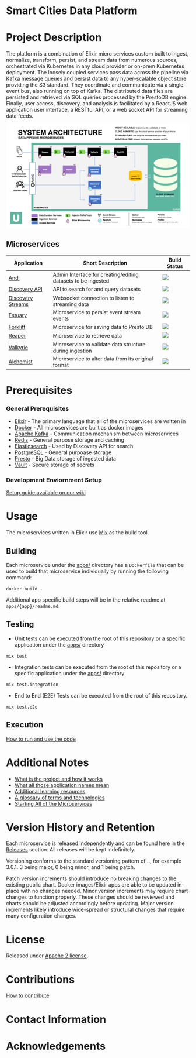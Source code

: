# Smart Cities Data Platform

# Project Description
The platform is a combination of Elixir micro services custom built to ingest, normalize, transform,
persist, and stream data from numerous sources, orchestrated via Kubernetes in any cloud provider or
on-prem Kubernetes deployment. The loosely coupled services pass data across the pipeline via Kafka
message queues and persist data to any hyper-scalable object store providing the S3 standard. They
coordinate and communicate via a single event bus, also running on top of Kafka. The distributed data
files are persisted and retrieved via SQL queries processed by the PrestoDB engine.
Finally, user access, discovery, and analysis is facilitated by a ReactJS web application user interface,
a RESTful API, or a web socket API for streaming data feeds.

![scdp architecture diagram](./scdp_arch.png?raw=true "scdp architecture")

## Microservices
| Application       | Short Description | Build Status |
| ----------------- | ----------------- | ------------ |
| [Andi](https://github.com/UrbanOS-Public/smartcitiesdata/blob/master/apps/andi/README.md)                             | Admin Interface for creating/editing datasets to be ingested  | ![](https://github.com/UrbanOS-Public/smartcitiesdata/actions/workflows/andi.yml/badge.svg)  |
| [Discovery API](https://github.com/UrbanOS-Public/smartcitiesdata/blob/master/apps/discovery_api/README.md)           | API to search for and query datasets                          | ![](https://github.com/UrbanOS-Public/smartcitiesdata/actions/workflows/discovery_api.yml/badge.svg) |
| [Discovery Streams](https://github.com/UrbanOS-Public/smartcitiesdata/blob/master/apps/discovery_streams/README.md)   | Websocket connection to listen to streaming data              | ![](https://github.com/UrbanOS-Public/smartcitiesdata/actions/workflows/discovery_streams.yml/badge.svg)  |
| [Estuary](https://github.com/UrbanOS-Public/smartcitiesdata/blob/master/apps/estuary/README.md)                       | Microservice to persist event stream events                   | ![](https://github.com/UrbanOS-Public/smartcitiesdata/actions/workflows/estuary.yml/badge.svg)  |
| [Forklift](https://github.com/UrbanOS-Public/smartcitiesdata/blob/master/apps/forklift/README.md)                     | Microservice for saving data to Presto DB                     | ![](https://github.com/UrbanOS-Public/smartcitiesdata/actions/workflows/forklift.yml/badge.svg)  |
| [Reaper](https://github.com/UrbanOS-Public/smartcitiesdata/blob/master/apps/reaper/README.md)                         | Microservice to retrieve data                                 | ![](https://github.com/UrbanOS-Public/smartcitiesdata/actions/workflows/reaper.yml/badge.svg)  |
| [Valkyrie](https://github.com/UrbanOS-Public/smartcitiesdata/blob/master/apps/valkyrie/README.md)                     | Microservice to validate data structure during ingestion      | ![](https://github.com/UrbanOS-Public/smartcitiesdata/actions/workflows/valkyrie.yml/badge.svg)  |
| [Alchemist](https://github.com/UrbanOS-Public/smartcitiesdata/blob/master/apps/alchemist/README.md)                   | Microservice to alter data from its original format           | ![](https://github.com/UrbanOS-Public/smartcitiesdata/actions/workflows/alchemist.yml/badge.svg)  |

# Prerequisites
### General Prerequisites
* [Elixir](https://elixir-lang.org/) - The primary language that all of the microservices are written in
* [Docker](https://www.docker.com/) - All microservices are built as docker images
* [Apache Kafka](https://kafka.apache.org/) -  Communication mechanism between microservices
* [Redis](https://redis.io/) - General purpose storage and caching
* [Elasticsearch](https://www.elastic.co/) - Used by Discovery API for search
* [PostgreSQL](https://www.postgresql.org/) - General purpoase storage
* [Presto](https://prestodb.io/) - Big Data storage of ingested data
* [Vault](https://www.vaultproject.io/) - Secure storage of secrets

### Development Enviornment Setup

[Setup guide available on our wiki](https://github.com/UrbanOS-Public/smartcitiesdata/wiki/Setup)

# Usage
The microservices written in Elixir use [Mix](https://elixir-lang.org/getting-started/mix-otp/introduction-to-mix.html) as the build tool.
## Building
Each microservice under the [apps/](https://github.com/UrbanOS-Public/smartcitiesdata/tree/master/apps) directory has a `Dockerfile` that can be used to build that microservice individually by running the following command:
```
docker build .
```

Additional app specific build steps will be in the relative readme at `apps/{app}/readme.md`.

## Testing
* Unit tests can be executed from the root of this repository or a specific application under the [apps/](https://github.com/UrbanOS-Public/smartcitiesdata/tree/master/apps) directory
```
mix test
```
* Integration tests can be executed from the root of this repository or a specific application under the [apps/](https://github.com/UrbanOS-Public/smartcitiesdata/tree/master/apps) directory
```
mix test.integration
```
* End to End (E2E) Tests can be executed from the root of this repository.
```
mix test.e2e
```
## Execution
[How to run and use the code](https://github.com/UrbanOS-Public/smartcitiesdata/wiki/Run)

# Additional Notes
* [What is the project and how it works](https://github.com/UrbanOS-Public/smartcitiesdata/wiki/The-What)
* [What all those application names mean](https://github.com/UrbanOS-Public/smartcitiesdata/wiki/Names)
* [Additional learning resources](https://github.com/UrbanOS-Public/smartcitiesdata/wiki/Resources)
* [A glossary of terms and technologies](https://github.com/UrbanOS-Public/smartcitiesdata/wiki/Glossary)
* [Starting All of the Microservices](https://github.com/UrbanOS-Public/smartcitiesdata/wiki/Run)
# Version History and Retention
Each microservice is released independently and can be found here in the [Releases](https://github.com/UrbanOS-Public/smartcitiesdata/releases) section.  All releases will be kept indefinitely.

Versioning conforms to the standard versioning pattern of <major>.<minor>.<patch>, for example 3.0.1. 3 being major, 0 being minor, and 1 being patch.

Patch version increments should introduce no breaking changes to the existing public chart. Docker images/Elixir apps are able to be updated in-place with no changes needed.
Minor version increments may require chart changes to function properly. These changes should be reviewed and charts should be adjusted accordingly before updating.
Major version increments likely introduce wide-spread or structural changes that require many configuration changes. 

# License
Released under [Apache 2 license](https://github.com/UrbanOS-Public/smartcitiesdata/blob/master/LICENSE).
# Contributions
[How to contribute](https://github.com/UrbanOS-Public/smartcitiesdata/wiki/Contribute)
# Contact Information
# Acknowledgements
